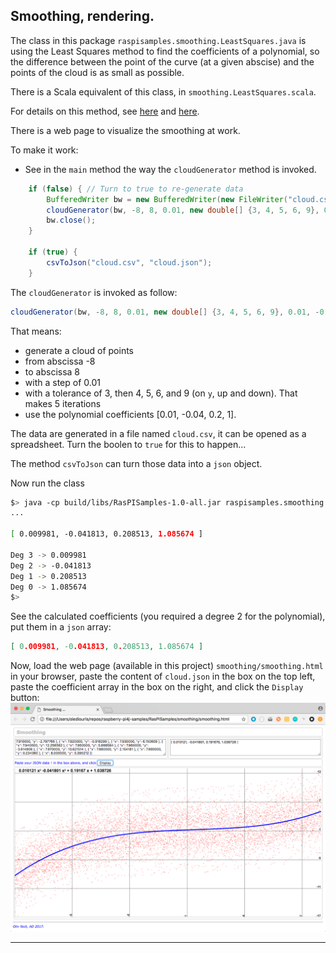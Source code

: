 ## Smoothing, rendering.
The class in this package `raspisamples.smoothing.LeastSquares.java` is using the Least Squares method to find the coefficients of a polynomial, so the difference between
the point of the curve (at a given abscise) and the points of the cloud is as small as possible.

There is a Scala equivalent of this class, in `smoothing.LeastSquares.scala`.

For details on this method, see [here](http://www.efunda.com/math/leastsquares/leastsquares.cfm) and [here](http://www.lediouris.net/original/sailing/PolarCO2/index.html).

There is a web page to visualize the smoothing at work.

To make it work:

* See in the `main` method the way the `cloudGenerator` method is invoked.

```java
	if (false) { // Turn to true to re-generate data
		BufferedWriter bw = new BufferedWriter(new FileWriter("cloud.csv"));
		cloudGenerator(bw, -8, 8, 0.01, new double[] {3, 4, 5, 6, 9}, 0.01, -0.04, 0.2, 1);
		bw.close();
	}

	if (true) {
		csvToJson("cloud.csv", "cloud.json");
	}
```

The `cloudGenerator` is invoked as follow:
```java
cloudGenerator(bw, -8, 8, 0.01, new double[] {3, 4, 5, 6, 9}, 0.01, -0.04, 0.2, 1);
```
That means:

* generate a cloud of points
* from abscissa -8
* to abscissa 8
* with a step of 0.01
* with a tolerance of 3, then 4, 5, 6, and 9 (on `y`, up and down). That makes 5 iterations
* use the polynomial coefficients [0.01, -0.04, 0.2, 1].

The data are generated in a file named `cloud.csv`, it can be opened as a spreadsheet.
Turn the boolen to `true` for this to happen...

The method `csvToJson` can turn those data into a `json` object.

Now run the class
```bash
$> java -cp build/libs/RasPISamples-1.0-all.jar raspisamples.smoothing.LeastSquares
...

[ 0.009981, -0.041813, 0.208513, 1.085674 ]

Deg 3 -> 0.009981
Deg 2 -> -0.041813
Deg 1 -> 0.208513
Deg 0 -> 1.085674
$>
```

See the calculated coefficients (you required a degree 2 for the polynomial), put them in a `json` array:
```json
[ 0.009981, -0.041813, 0.208513, 1.085674 ]
```
Now, load the web page (available in this project) `smoothing/smoothing.html` in your browser,
paste the content of `cloud.json` in the box on the top left, paste the coefficient array in the box on the right,
and click the `Display` button:
![Smoothing](../../../../smoothing.png)

---
